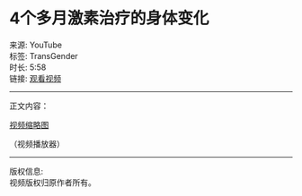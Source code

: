 # 4个多月激素治疗的身体变化

来源: YouTube  
标签: TransGender  
时长: 5:58  
链接: [观看视频](https://www.youtube.com/watch?v=UO83iP3nFPo)  

---

正文内容：

[视频缩略图]()  

（视频播放器）

---

版权信息:  
视频版权归原作者所有。
